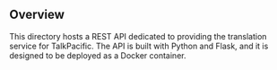 ## Overview

This directory hosts a REST API dedicated to providing the translation service for TalkPacific. The API is built with Python and Flask, and it is designed to be deployed as a Docker container.